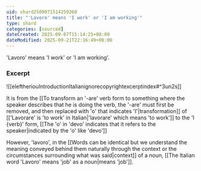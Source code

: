 ```yaml
---
uid: shard2509071514259260
title: "'Lavoro' means 'I work' or 'I am working'"
type: shard
categories: [sourced]
dateCreated: 2025-09-07T15:14:25+08:00
dateModified: 2025-09-21T22:16:49+08:00
---
```

'Lavoro' means 'I work' or 'I am working'.
### Excerpt
![[eleftheriouIntroductionItalianignorecopyrightexcerptindex#^3un2s]]

It is from the [[To transform an '-are' verb form to something where the speaker describes that he is doing the verb, the '-are' must first be removed, and then replaced with 'o' that indicates 'I'|transformation]] of [['Lavorare' is 'to work' in Italian|'lavorare' which means 'to work']] to the 'I {verb}' form, [[The 'o' in 'devo' indicates that it refers to the speaker|indicated by the 'o' like 'devo']]

However, 'lavoro', in the [[Words can be identical but we understand the meaning conveyed behind them naturally through the context or the circumstances surrounding what was said|context]] of a noun, [[The Italian word 'Lavoro' means 'job' as a noun|means 'job']].